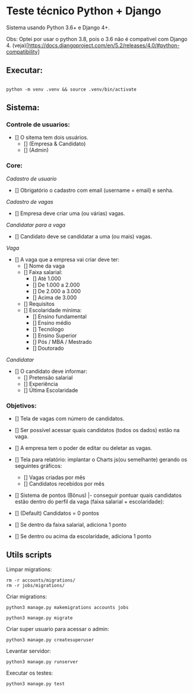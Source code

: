 # Teste técnico Python + Django

Sistema usando Python 3.6+ e Django 4+.

Obs: Optei por usar o python 3.8, pois o 3.6 não é compativel com Django 4. (veja)[https://docs.djangoproject.com/en/5.2/releases/4.0/#python-compatibility]

## Executar:

```shell

python -m venv .venv && source .venv/bin/activate

```

## Sistema:

### Controle de usuarios:
- [] O sitema tem dois usuários. 
  - [] (Empresa & Candidato) 
  - [] (Admin)

### Core:
*Cadastro de usuario*
- [] Obrigatório o cadastro com email (username = email) e senha.

*Cadastro de vagas*
- [] Empresa deve criar uma (ou várias) vagas.

*Candidatar para a vaga*
- [] Candidato deve se candidatar a uma (ou mais) vagas.

*Vaga*
- [] A vaga que a empresa vai criar deve ter:
  - [] Nome da vaga
  - [] Faixa salarial:
    - [] Até 1.000
    - [] De 1.000 a 2.000
    - [] De 2.000 a 3.000
    - [] Acima de 3.000
  - [] Requisitos
  - [] Escolaridade mínima:
    - [] Ensino fundamental
    - [] Ensino médio
    - [] Tecnólogo
    - [] Ensino Superior
    - [] Pós / MBA / Mestrado
    - [] Doutorado

*Candidatar*
- [] O candidato deve informar:
  - [] Pretensão salarial
  - [] Experiência
  - [] Última Escolaridade


### Objetivos:

- [] Tela de vagas com número de candidatos.

- [] Ser possível acessar quais candidatos (todos os dados) estão na vaga.
  
- [] A empresa tem o poder de editar ou deletar as vagas.

- [] Tela para relatório: implantar o Charts js(ou semelhante) gerando os seguintes gráficos:
  - [] Vagas criadas por mês
  - [] Candidatos recebidos por mês

- [] Sistema de pontos (Bônus) |- conseguir pontuar quais candidatos estão dentro do perfil da vaga (faixa salarial + escolaridade):
- [] (Default) Candidatos = 0 pontos
- [] Se dentro da faixa salarial, adiciona 1 ponto
- [] Se dentro ou acima da escolaridade, adiciona 1 ponto



## Utils scripts

Limpar migrations:
```shell
rm -r accounts/migrations/
rm -r jobs/migrations/

```

Criar migrations:
```shell
python3 manage.py makemigrations accounts jobs

python3 manage.py migrate
```

Criar super usuario para acessar o admin:
```shell
python3 manage.py createsuperuser

```

Levantar servidor:
```shell
python3 manage.py runserver

```

Executar os testes:
```shell
python3 manage.py test

```
